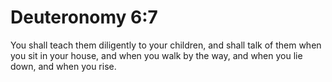 # Deuteronomy 6:7

You shall teach them diligently to your children, and shall talk of them when you sit in your house, and when you walk by the way, and when you lie down, and when you rise.
